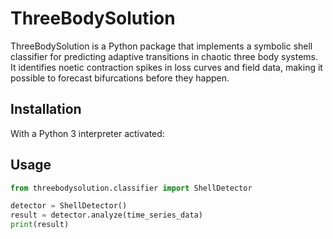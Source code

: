# ThreeBodySolution

ThreeBodySolution is a Python package that implements a symbolic shell classifier for predicting adaptive transitions in chaotic three body systems.
It identifies noetic contraction spikes in loss curves and field data, making it possible to forecast bifurcations before they happen.

## Installation

With a Python 3 interpreter activated:


## Usage

```python
from threebodysolution.classifier import ShellDetector

detector = ShellDetector()
result = detector.analyze(time_series_data)
print(result)
